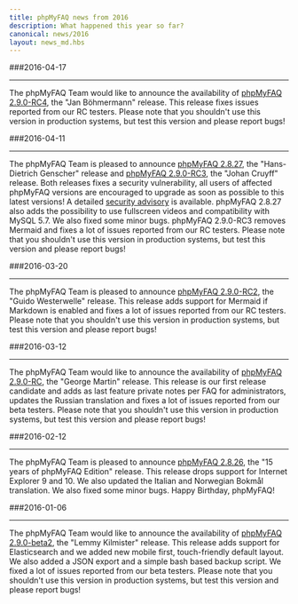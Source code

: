 ```yaml
---
title: phpMyFAQ news from 2016
description: What happened this year so far?
canonical: news/2016
layout: news_md.hbs
---
```


###2016-04-17
* * *
The phpMyFAQ Team would like to announce the availability of [phpMyFAQ 2.9.0-RC4](/download), the "Jan Böhmermann"
release. This release fixes issues reported from our RC testers. Please note that you shouldn't use this version in
production systems, but test this version and please report bugs!

###2016-04-11
* * *
The phpMyFAQ Team is pleased to announce [phpMyFAQ 2.8.27](/download), the "Hans-Dietrich Genscher" release and
[phpMyFAQ 2.9.0-RC3](/download), the "Johan Cruyff" release. Both releases fixes a security vulnerability, all users of
affected phpMyFAQ versions are encouraged to upgrade as soon as possible to this latest versions! A detailed
[security advisory](/security/advisory-2016-04-11) is available. phpMyFAQ 2.8.27 also adds the possibility to use
fullscreen videos and compatibility with MySQL 5.7. We also fixed some minor bugs. phpMyFAQ 2.9.0-RC3 removes Mermaid
and fixes a lot of issues reported from our RC testers. Please note that you shouldn't use this version in production
systems, but test this version and please report bugs!

###2016-03-20
* * *
The phpMyFAQ Team is pleased to announce [phpMyFAQ 2.9.0-RC2](/download), the "Guido Westerwelle" release. This
release adds support for Mermaid if Markdown is enabled and fixes a lot of issues reported from our RC testers. Please
note that you shouldn't use this version in production systems, but test this version and please report bugs!

###2016-03-12
* * *
The phpMyFAQ Team would like to announce the availability of [phpMyFAQ 2.9.0-RC](/download), the "George Martin"
release. This release is our first release candidate and adds as last feature private notes per FAQ for administrators,
updates the Russian translation and fixes a lot of issues reported from our beta testers. Please note that you shouldn't
use this version in production systems, but test this version and please report bugs!

###2016-02-12
* * *
The phpMyFAQ Team is pleased to announce [phpMyFAQ 2.8.26](/download), the "15 years of phpMyFAQ Edition" release. This
release drops support for Internet Explorer 9 and 10. We also updated the Italian and Norwegian Bokmål translation. We
also fixed some minor bugs. Happy Birthday, phpMyFAQ!

###2016-01-06
* * *
The phpMyFAQ Team would like to announce the availability of [phpMyFAQ 2.9.0-beta2](/download), the "Lemmy Kilmister"
release. This release adds support for Elasticsearch and we added new mobile first, touch-friendly default layout. We
also added a JSON export and a simple bash based backup script. We fixed a lot of issues reported from our beta testers.
Please note that you shouldn't use this version in production systems, but test this version and please report bugs!
